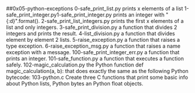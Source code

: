 ##0x05-python-exceptions
0-safe_print_list.py prints x elements of a list
1-safe_print_integer.py1-safe_print_integer.py prints an integer with "{:d}".format().
2-safe_print_list_integers.py prints the first x elements of a list and only integers.
3-safe_print_division.py a function that divides 2 integers and prints the result.
4-list_division.py a function that divides element by element 2 lists.
5-raise_exception.py a function that raises a type exception.
6-raise_exception_msg.py a function that raises a name exception with a message.
100-safe_print_integer_err.py a function that prints an integer.
101-safe_function.py a function that executes a function safely.
102-magic_calculation.py the Python function def magic_calculation(a, b): that does exactly the same as the following Python bytecode:
103-python.c Create three C functions that print some basic info about Python lists, Python bytes an Python float objects.
